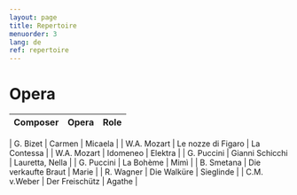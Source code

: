 ```yaml
---
layout: page
title: Repertoire
menuorder: 3
lang: de
ref: repertoire
---
```


# Opera	

| Composer | Opera | Role |
| -------- | ----- | ---- |

| G. Bizet | Carmen | Micaela |
| W.A. Mozart | Le nozze di Figaro | La Contessa |
| W.A. Mozart | Idomeneo | Elektra |
| G. Puccini | Gianni Schicchi | Lauretta, Nella |
| G. Puccini | La Bohème | Mimì |
| B. Smetana | Die verkaufte Braut | Marie |
| R. Wagner | Die Walküre | Sieglinde |
| C.M. v.Weber | Der Freischütz | Agathe |
